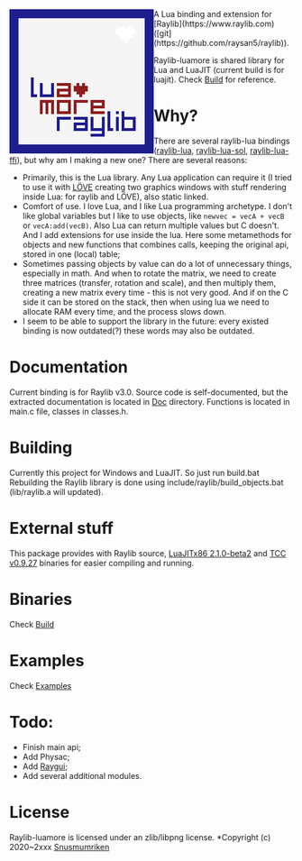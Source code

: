 <img align="left" src="logo/raylib_luamore_256x256.png" width=256>
A Lua binding and extension for [Raylib](https://www.raylib.com) ([git](https://github.com/raysan5/raylib)).

Raylib-luamore is shared library for Lua and LuaJIT (current build is for luajit). Check [Build](build) for reference.

# Why?
There are several raylib-lua bindings 
([raylib-lua](https://github.com/raysan5/raylib-lua), 
[raylib-lua-sol](https://github.com/RobLoach/raylib-lua-sol), 
[raylib-lua-ffi](https://gist.github.com/alexander-matz/f8ee4eb9fdf676203d70c1e5e329a6ec)), 
but why am I making a new one?
There are several reasons:
* Primarily, this is the Lua library. Any Lua application can require it (I tried to use it with [LÖVE](love2d.org) creating two graphics windows with stuff rendering inside Lua: for raylib and LÖVE), also static linked.
* Comfort of use. I love Lua, and I like Lua programming archetype. I don't like global variables but I like to use objects, like `newvec = vecA + vecB` or `vecA:add(vecB)`. Also Lua can return multiple values but C doesn't. And I add extensions for use inside the lua. Here some metamethods for objects and new functions that combines calls, keeping the original api, stored in one (local) table;
* Sometimes passing objects by value can do a lot of unnecessary things, especially in math. And when to rotate the matrix, we need to create three matrices (transfer, rotation and scale), and then multiply them, creating a new matrix every time - this is not very good. And if on the C side it can be stored on the stack, then when using lua we need to allocate RAM every time, and the process slows down.
* I seem to be able to support the library in the future: every existed binding is now outdated(?) these words may also be outdated.

# Documentation
Current binding is for Raylib v3.0. Source code is self-documented, but the extracted documentation is located in [Doc](doc) directory.
Functions is located in main.c file, classes in classes.h.

# Building
Currently this project for Windows and LuaJIT. So just run build.bat
Rebuilding the Raylib library is done using include/raylib/build_objects.bat (lib/raylib.a will updated).

# External stuff
This package provides with Raylib source, [LuaJITx86 2.1.0-beta2](http://luajit.org) and [TCC v0.9.27](https://bellard.org/tcc/) binaries for easier compiling and running.

# Binaries
Check [Build](build)

# Examples
Check [Examples](build/examples)

# Todo: 
* Finish main api;
* Add Physac;
* Add [Raygui](https://github.com/raysan5/raygui);
* Add several additional modules.

# License
Raylib-luamore is licensed under an zlib/libpng license.
*Copyright (c) 2020~2xxx [Snusmumriken](@HDPLocust)